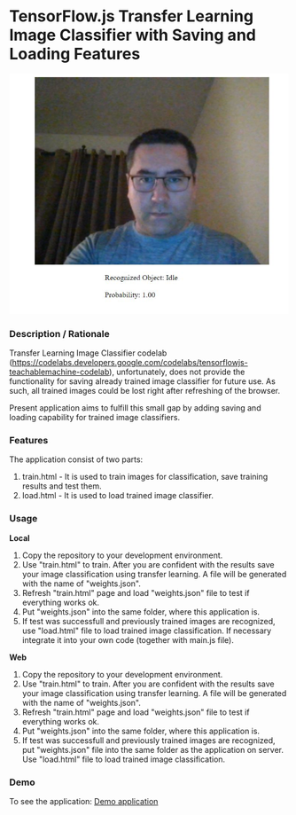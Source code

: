 # TensorFlow.js Transfer Learning Image Classifier with Saving and Loading Features
![Ohio University](img/screenshot.jpg)

### **Description / Rationale**
Transfer Learning Image Classifier codelab (https://codelabs.developers.google.com/codelabs/tensorflowjs-teachablemachine-codelab), unfortunately, does not provide the functionality for saving already trained image classifier for future use. As such, all trained images could be lost right after refreshing of the browser.    

Present application aims to fulfill this small gap by adding saving and loading capability for trained image classifiers.  


### **Features**
The application consist of two parts: 
1. train.html - It is used to train images for classification, save training results and test them.
2. load.html - It is used to load trained image classifier.

### **Usage**
**Local**
1. Copy the repository to your development environment.
2. Use "train.html" to train. After you are confident with the results save your image classification using transfer learning. A file will be generated with the name of "weights.json".
3. Refresh "train.html" page and load "weights.json" file to test if everything works ok.  
4. Put "weights.json" into the same folder, where this application is.
5. If test was successfull and previously trained images are recognized, use "load.html" file to load trained image classification. If necessary integrate it into your own code (together with main.js file).

**Web**
1. Copy the repository to your development environment.
2. Use "train.html" to train. After you are confident with the results save your image classification using transfer learning. A file will be generated with the name of "weights.json".
3. Refresh "train.html" page and load "weights.json" file to test if everything works ok.  
4. Put "weights.json" into the same folder, where this application is.
5. If test was successfull and previously trained images are recognized, put "weights.json" file into the same folder as the application on server. Use "load.html" file to load trained image classification.

### **Demo**
To see the application: [Demo application](https://tflearning.glitch.me)
